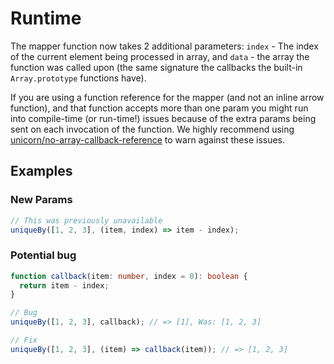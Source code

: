 # Runtime

The mapper function now takes 2 additional parameters: `index` - The index of
the current element being processed in array, and `data` - the array the
function was called upon (the same signature the callbacks the built-in
`Array.prototype` functions have).

If you are using a function reference for the mapper (and not an inline arrow
function), and that function accepts more than one param you might run into
compile-time (or run-time!) issues because of the extra params being sent on
each invocation of the function. We highly recommend using [unicorn/no-array-callback-reference](https://github.com/sindresorhus/eslint-plugin-unicorn/blob/main/docs/rules/no-array-callback-reference.md)
to warn against these issues.

## Examples

### New Params

```ts
// This was previously unavailable
uniqueBy([1, 2, 3], (item, index) => item - index);
```

### Potential bug

```ts
function callback(item: number, index = 0): boolean {
  return item - index;
}

// Bug
uniqueBy([1, 2, 3], callback); // => [1], Was: [1, 2, 3]

// Fix
uniqueBy([1, 2, 3], (item) => callback(item)); // => [1, 2, 3]
```
